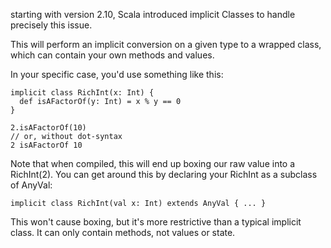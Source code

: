 
starting with version 2.10, Scala introduced implicit Classes to handle precisely this issue.

This will perform an implicit conversion on a given type to a wrapped class, which can contain your own methods and values.

In your specific case, you'd use something like this:

```
implicit class RichInt(x: Int) {
  def isAFactorOf(y: Int) = x % y == 0
}
```

```
2.isAFactorOf(10)
// or, without dot-syntax
2 isAFactorOf 10
```

Note that when compiled, this will end up boxing our raw value into a RichInt(2). You can get around this by declaring your RichInt as a subclass of AnyVal:
```
implicit class RichInt(val x: Int) extends AnyVal { ... }
```
This won't cause boxing, but it's more restrictive than a typical implicit class. It can only contain methods, not values or state.

